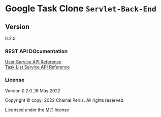 # Google Task Clone `Servlet-Back-End`

## Version
0.2.0
### REST API DOcumentation
[User Service API Reference](https://web.postman.co/documentation/20424875-ffed4c9c-253a-4bcd-a2cf-9973e0b5bb16/publish?workspaceId=0444483a-d2de-4b5f-905c-01480a384096#styling)<br>
[Task List Service API Reference](https://web.postman.co/documentation/20424875-dbd47a5d-6390-4361-a695-1eaf7608d08a/publish?workspaceId=0444483a-d2de-4b5f-905c-01480a384096)

### License

Version 0.2.0 ,18 May 2022

Copyright © copy; 2022 Chamal Peiris. All rights reserved.

Licensed under the [MIT](LICENSE) license
